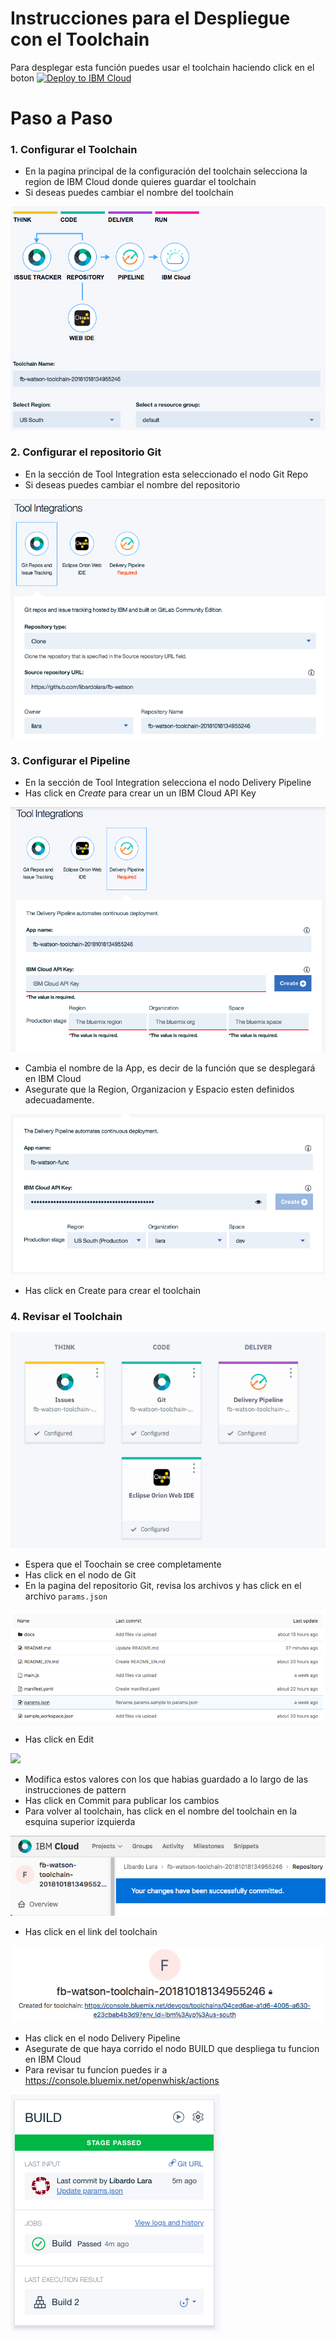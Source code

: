 # Instrucciones para el Despliegue con el Toolchain

Para desplegar esta función puedes usar el toolchain haciendo click en el boton [![Deploy to IBM Cloud](https://bluemix.net/deploy/button.png)](https://console.bluemix.net/devops/setup/deploy/?repository=https%3A//github.com/libardolara/fb-watson-toolchain)

# Paso a Paso

### 1. Configurar el Toolchain

* En la pagina principal de la configuración del toolchain selecciona la region de IBM Cloud donde quieres guardar el toolchain
* Si deseas puedes cambiar el nombre del toolchain

![](docs/tc_initial_setup.png)

### 2. Configurar el repositorio Git

* En la sección de Tool Integration esta seleccionado el nodo Git Repo
* Si deseas puedes cambiar el nombre del repositorio

![](docs/tc_git.png)

### 3. Configurar el Pipeline

* En la sección de Tool Integration selecciona el nodo Delivery Pipeline
* Has click en *Create* para crear un un IBM Cloud API Key

![](docs/tc_pipeline_init.png)

* Cambia el nombre de la App, es decir de la función que se desplegará en IBM Cloud
* Asegurate que la Region, Organizacion y Espacio esten definidos adecuadamente.

![](docs/tc_pipeline.png)

* Has click en Create para crear el toolchain

### 4. Revisar el Toolchain

![](docs/tc_toolchain.png)

* Espera que el Toochain se cree completamente
* Has click en el nodo de Git
* En la pagina del repositorio Git, revisa los archivos y has click en el archivo `params.json`

![](docs/tc_git_files.png)

* Has click en Edit

![](docs/tc_git_params.png)

* Modifica estos valores con los que habias guardado a lo largo de las instrucciones de pattern
* Has click en Commit para publicar los cambios
* Para volver al toolchain, has click en el nombre del toolchain en la esquina superior izquierda

![](docs/tc_git_button.png)

* Has click en el link del toolchain

![](docs/tc_git_toolchain.png)

* Has click en el nodo Delivery Pipeline
* Asegurate de que haya corrido el nodo BUILD que despliega tu funcion en IBM Cloud
* Para revisar tu funcion puedes ir a https://console.bluemix.net/openwhisk/actions

![](docs/tc_pipeline_run.png)
